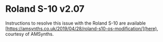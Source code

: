 # Roland S-10 v2.07

Instructions to resolve this issue with the Roland S-10 are available [https://amsynths.co.uk/2019/04/28/roland-s10-os-modification/](here), courtesy of AMSynths.
